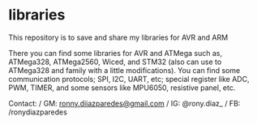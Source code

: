 # libraries
This repository is to save and share my libraries for AVR and ARM

There you can find some libraries for AVR and ATMega such as, ATMega328, ATMega2560, Wiced, and STM32 (also can use to ATMega328 and family with a little modifications). You can find some communication protocols; SPI, I2C, UART, etc; special register like ADC, PWM, TIMER, and some sensors like MPU6050, resistive panel, etc.

Contact: / GM: ronny.diiazparedes@gmail.com / IG: @rony.diaz_ / FB: /ronydiazparedes
